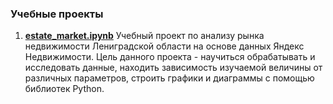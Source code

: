 ### Учебные проекты
1. <a href=https://github.com/TanikaBoTanika/StudyProjects/blob/e00a5992829bc11598775aee7ef70754f403a36c/estate_market.ipynb> <b>estate_market.ipynb</b></a>  Учебный проект по анализу рынка недвижимости Лениградской области на основе данных Яндекс Недвижимости. 
Цель данного проекта - научиться обрабатывать и исследовать данные, находить зависимость изучаемой величины от различных параметров, строить графики и диаграммы с помощью библиотек Python.
